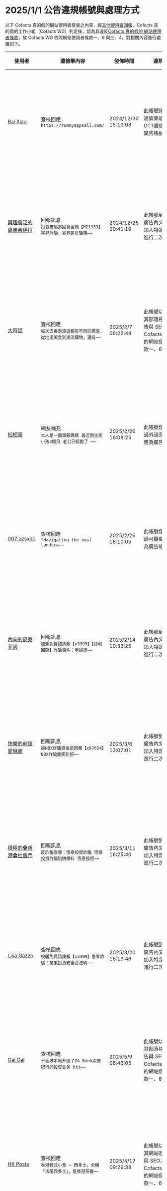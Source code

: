 2025/1/1 公告違規帳號與處理方式
=========

以下 Cofacts 真的假的網站使用者發表之內容，經[其他使用者回報](https://docs.google.com/spreadsheets/d/e/2PACX-1vRdcwXdC36xfgXfSMSk527Zbel9A-__vwRXkQ0NjkzSXoSPETCFc7sI7SoaAFdPCfskugtQL-Md8JgH/pubhtml?gid=438362561&single=true)、Cofacts 真的假的工作小組（Cofacts WG）判定後，認為其違反[Cofacts 真的假的 網站使用者條款](https://github.com/cofacts/rumors-site/blob/master/LEGAL.md)，故 Cofacts WG 依照網站使用者條款一、6 與三、4，對相關內容進行處置如下。

| 使用者 | 遭檢舉內容 | 發佈時間 | 違規樣態 | 處置 |
| ----- | -------- | ------- | ------- | --- |
| [Bai Xiao](https://cofacts.github.io/community-builder/#/editorworks?showAll=1&day=365&userId=g-RrCZMBd8PNbJEMf-ds) | 查核回應<br>`https://rummyappsall.com/` | 2024/12/30 15:19:08 | 此帳號僅有張貼過娛樂城與盜版OTT廣告，應為廣告帳號。 | 隱藏所有被檢舉人發表之內容 [^block] |
| [興趣廣泛的嘉義茉伊拉](https://cofacts.github.io/community-builder/#/editorworks?showAll=1&day=365&userId=j4S8C_0B4EGPe2JgITNEpKjSzwi4cRIUJPoKfSuF1NLERl-_s) | 回報訊息<br>`投資被騙追回資金賴【M21933】兆昇詐騙，兆昇是詐騙嗎⋯⋯` | 2024/12/25 20:41:19 | 此帳號到處張貼廣告內文吸引人加入特定 LINE ID 進行二次詐騙。 | 隱藏所有被檢舉人發表之內容 [^block] |
| [大時話](https://cofacts.github.io/community-builder/#/editorworks?showAll=1&day=365&userId=O-YMSJQBYrjt7MSMDa1x) | 查核回應<br>`每次去香港旅遊都有不同的驚喜，從地道美食到潮流購物，還有⋯⋯` | 2025/2/7 06:22:44 | 此帳號以查核為其部落格進行廣告與 SEO，故依 Cofacts 真的假的網站使用者條款ㄧ、6 處理。 | 隱藏所有被檢舉人發表之內容 [^block] |
| [枇杷膏](https://cofacts.github.io/community-builder/#/editorworks?showAll=1&day=365&userId=gOhKQZUBYrjt7MSMEiku) | 網友補充<br>`本人是一個單親媽媽 最近剛生完小孩3個月 老公已經跑了 ⋯⋯` | 2025/2/26 16:08:25 | 此帳號僅有張貼過外送茶廣告，應為廣告帳號。 | 隱藏所有被檢舉人發表之內容 [^block] |
| [007 azsxdc](https://cofacts.github.io/community-builder/#/editorworks?showAll=1&day=365&userId=g-hKQZUBYrjt7MSM2ynx) | 查核回應<br>`"Navigating the vast landsca⋯⋯` | 2025/2/26 16:10:05 | 此帳號僅有張貼過可疑廣告，應為廣告帳號。 | 隱藏所有被檢舉人發表之內容 [^block] |
| [內向的麥寮菲碧](https://cofacts.github.io/community-builder/#/editorworks?showAll=1&day=365&userId=j4S8C_VvVO5-QRczPhyOyfaL-VQU-D1BnonMpo7Ro2HWjjAIg) | 回報訊息<br>`被騙免費諮詢賴【x3399】【寶利國際】詐騙事件：老婦遭⋯⋯` | 2025/2/14 10:33:25 | 此帳號到處張貼廣告內文吸引人加入特定 LINE ID 進行二次詐騙。 | 隱藏所有被檢舉人發表之內容 [^block] |
| [快樂的前鎮愛琳娜](https://cofacts.github.io/community-builder/#/editorworks?showAll=1&day=365&userId=j4S8C_fJggAp4_MKCTpMNxdGJ-veiLP09ia8nD2l1qtfwsiHU) | 回報訊息<br>`被NBX詐騙資金追回賴【x87654】NBX詐騙集團新招⋯⋯` | 2025/3/6 13:07:01 | 此帳號到處張貼廣告內文吸引人加入特定 LINE ID 進行二次詐騙。 | 隱藏所有被檢舉人發表之內容 [^block] |
| [積極的✿新港✿杜魯門](https://cofacts.github.io/community-builder/#/editorworks?showAll=1&day=365&userId=j4S8C_fLmWyFJ6eEbOW0W8yviuJrekyEavCrB1yb9DDeYs34Y) | 回報訊息<br>`反詐騙宣導：恆泰投資詐騙 恆泰投資詐騙陷阱爆料 恆泰投資⋯⋯` | 2025/3/11 16:25:40 | 此帳號到處張貼廣告內文吸引人加入特定 LINE ID 進行二次詐騙。 | 隱藏所有被檢舉人發表之內容 [^block] |
| [Lisa Gazzo](https://cofacts.github.io/community-builder/#/editorworks?showAll=1&day=365&userId=KeibspUBYrjt7MSMGeex) | 查核回應<br>`被騙免費諮詢賴【x3399】愚果詐騙！愚果投資安全合法嗎⋯⋯` | 2025/3/20 16:19:46 | 此帳號到處張貼廣告內文吸引人加入特定 LINE ID 進行二次詐騙。 | 隱藏所有被檢舉人發表之內容 [^block] |
| [Gai Gai](https://cofacts.github.io/community-builder/#/editorworks?showAll=1&day=365&userId=E1x_spYBfs35m9MiiYAF) | 查核回應<br>`于香港本地开通了ZA Bank众安银行的投资业务 htt⋯⋯` | 2025/5/9 08:46:05 | 此帳號以查核為其部落格進行廣告與 SEO，故依 Cofacts 真的假的網站使用者條款ㄧ、6 處理。 | 隱藏所有被檢舉人發表之內容 [^block] |
| [HK Posts](https://cofacts.github.io/community-builder/#/editorworks?showAll=1&day=365&userId=kanVVnkB9w1KR1IkApn9) | 查核回應<br>`香港特式小食 ─ 西多士，全稱「法蘭西多士」，是香港茶餐⋯⋯` | 2025/4/17 09:29:38 | 此帳號以查核為其網站進行廣告與 SEO，故依 Cofacts 真的假的網站使用者條款ㄧ、6 處理。 | 隱藏所有被檢舉人發表之內容 [^block] |
| [alysia boydston](https://cofacts.github.io/community-builder/#/editorworks?showAll=1&day=365&userId=vVy91JYBfs35m9MiDLzQ) | 查核回應<br>`訊息與謠言查證無關。 作為一位中期投資操作者，我一直在尋⋯⋯` | 2025/5/16 00:23:42 | 此帳號僅有替詐騙背書，應是詐騙帳號。 | 隱藏所有被檢舉人發表之內容 [^block] |
| [陳迷妮](https://cofacts.github.io/community-builder/#/editorworks?showAll=1&day=365&userId=5ug4CJgBDktNo1YhMo04) | 查核回應<br>`是真實的誒 我也有再做 我有拿到材料和領到薪水 所以我才⋯⋯` | 2025/7/14 17:17:41 | 此帳號與其他帳號自 2025/07/14~16 替詐騙洗白，為協同性造假行為。 | 隱藏所有被檢舉人發表之內容 [^block] |
| [陳怡吟](https://cofacts.github.io/community-builder/#/editorworks?showAll=1&day=365&userId=8ug_CJgBDktNo1Yh2o11) | 查核回應<br>`正規公司` | 2025/7/14 17:25:02 | 此帳號與其他帳號自 2025/07/14~16 替詐騙洗白，為協同性造假行為。 | 隱藏所有被檢舉人發表之內容 [^block] |
| [蘇美靜](https://cofacts.github.io/community-builder/#/editorworks?showAll=1&day=365&userId=BugMDZgBDktNo1YhlJcg) | 查核回應<br>`我做一年了 我覺得還可以 不會拖欠薪水` | 2025/7/15 15:48:08 | 此帳號與其他帳號自 2025/07/14~16 替詐騙洗白，為協同性造假行為。 | 隱藏所有被檢舉人發表之內容 [^block] |
| [Silas Amos](https://cofacts.github.io/community-builder/#/editorworks?showAll=1&day=365&userId=auioDZgBDktNo1YhsJj0) | 查核回應<br>`沒問題的吧` | 2025/7/15 21:14:12 | 此帳號與其他帳號自 2025/07/14~16 替詐騙洗白，為協同性造假行為。 | 隱藏所有被檢舉人發表之內容 [^block] |
| [Dephanie Teoh](https://cofacts.github.io/community-builder/#/editorworks?showAll=1&day=365&userId=g-gREpgBDktNo1YhPKDP) | 查核回應<br>`我是覺得沒有讓我繳錢 沒有讓我加入群組 也不用身份證件 ⋯⋯` | 2025/7/16 15:12:33 | 此帳號與其他帳號自 2025/07/14~16 替詐騙洗白，為協同性造假行為。 | 隱藏所有被檢舉人發表之內容 [^block] |
| [李鴻金](https://cofacts.github.io/community-builder/#/editorworks?showAll=1&day=365&userId=u-grEpgBDktNo1YhVqAR) | 網友補充<br>`這個是真的 我有做過 公司在政府也是有備案的 不用擔心 ⋯⋯` | 2025/7/16 15:38:14 | 此帳號與其他帳號自 2025/07/14~16 替詐騙洗白，為協同性造假行為。 | 隱藏所有被檢舉人發表之內容 [^block] |
| [蔣羽倫](https://cofacts.github.io/community-builder/#/editorworks?showAll=1&day=365&userId=vegrEpgBDktNo1YhiqBG) | 網友補充<br>`這是正規公司喔 不用擔心喔 我自己都有做了半年多 白天還⋯⋯` | 2025/7/16 15:57:10 | 此帳號與其他帳號自 2025/07/14~16 替詐騙洗白，為協同性造假行為。 | 隱藏所有被檢舉人發表之內容 [^block] |
| [黎孀楠](https://cofacts.github.io/community-builder/#/editorworks?showAll=1&day=365&userId=4-g9EpgBDktNo1Yh06Bk) | 網友補充<br>`這手工包裝是正規公司喔 我自己都已經做了半年多了 每次都⋯⋯` | 2025/7/16 16:06:10 | 此帳號與其他帳號自 2025/07/14~16 替詐騙洗白，為協同性造假行為。 | 隱藏所有被檢舉人發表之內容 [^block] |
| [Ting Yi](https://cofacts.github.io/community-builder/#/editorworks?showAll=1&day=365&userId=p-g3DpgBDktNo1YhRJlu) | 查核回應<br>`真實` | 2025/7/15 23:46:09 | 此帳號與其他帳號自 2025/07/14~16 替詐騙洗白，為協同性造假行為。 | 隱藏所有被檢舉人發表之內容 [^block] |
| [王小明](https://cofacts.github.io/community-builder/#/editorworks?showAll=1&day=365&userId=tegpEpgBDktNo1YhKaDK) | 網友補充<br>`這個是真的 我有做過 公司在政府也是有備案的 不用擔心 ⋯⋯` | 2025/7/16 15:37:25 | 此帳號與其他帳號自 2025/07/16 15:00～16:00 替詐騙洗白，為協同性造假行為。 | 隱藏所有被檢舉人發表之內容 [^block] |
| [梁雨彤](https://cofacts.github.io/community-builder/#/editorworks?showAll=1&day=365&userId=vOgrEpgBDktNo1YhbKAM) | 網友補充<br>`是真的 我也是在做的 公司在政府也是有備案的 放心就可以⋯⋯` | 2025/7/16 15:40:34 | 此帳號與其他帳號自 2025/07/16 15:00～16:00 替詐騙洗白，為協同性造假行為。 | 隱藏所有被檢舉人發表之內容 [^block] |
| [李小然](https://cofacts.github.io/community-builder/#/editorworks?showAll=1&day=365&userId=y-gxEpgBDktNo1Yhd6AB) | 網友補充<br>`是真的喔 我自己都是有一直在做的 公司都是正規公司 陳小⋯⋯` | 2025/7/16 15:47:47 | 此帳號與其他帳號自 2025/07/16 15:00～16:00 替詐騙洗白，為協同性造假行為。 | 隱藏所有被檢舉人發表之內容 [^block] |
| [Ilam Abdalkreem](https://cofacts.github.io/community-builder/#/editorworks?showAll=1&day=365&userId=1w4rX5gBngzKCCgMYoTp) | 網友補充<br>`感謝大家對我們平台的關注與支持！🎉我們致力於打造一個安⋯⋯` | 2025/7/31 14:30:50 | 此帳號與其他帳號自 2025/07/31 06:50~07:05 替詐騙洗白，為協同性造假行為。 | 隱藏所有被檢舉人發表之內容 [^block] |
| [Cachucho Cavalcanti](https://cofacts.github.io/community-builder/#/editorworks?showAll=1&day=365&userId=xw4jX5gBngzKCCgMNoT4) | 查核回應<br>`這個平台是一個致力於促進藝文演出與劇組合作的創新媒合平台⋯⋯` | 2025/7/31 14:52:44 | 此帳號與其他帳號自 2025/07/31 06:50~07:05 替詐騙洗白，為協同性造假行為。 | 隱藏所有被檢舉人發表之內容 [^block] |
| [Willan Lima](https://cofacts.github.io/community-builder/#/editorworks?showAll=1&day=365&userId=9w40X5gBngzKCCgMqIT_) | 查核回應<br>`在接觸這份線上打字員工作的過程中，我對整體的招募流程與客⋯⋯` | 2025/7/31 15:01:26 | 此帳號與其他帳號自 2025/07/31 06:50~07:05 替詐騙洗白，為協同性造假行為。 | 隱藏所有被檢舉人發表之內容 [^block] |
| [李斯惠](https://cofacts.github.io/community-builder/#/editorworks?showAll=1&day=365&userId=NunPWpgBDktNo1Yhiiy9) | 查核回應<br>`是正規代工` | 2025/7/30 18:11:36 | 此帳號與其他帳號替詐騙洗白，為協同性造假行為。 | 隱藏所有被檢舉人發表之內容 [^block] |
| [昭薰](https://cofacts.github.io/community-builder/#/editorworks?showAll=1&day=365&userId=nQ57f5gBngzKCCgMesQn) | 查核回應<br>`是正規公司 我有幫忙做的` | 2025/8/6 21:04:59 | 此帳號與其他帳號替詐騙洗白，為協同性造假行為。 | 隱藏所有被檢舉人發表之內容 [^block] |
| [蓝海婷](https://cofacts.github.io/community-builder/#/editorworks?showAll=1&day=365&userId=CQ6UmJgBngzKCCgMNvFR) | 查核回應<br>`蔡小姐是正規人員我有去公司看過` | 2025/8/14 13:46:00 | 此帳號與其他帳號替詐騙洗白，為協同性造假行為。 | 隱藏所有被檢舉人發表之內容 [^block] |


[^block]: 
    經 Cofacts WG 研判，此使用者近期之所有內容均違反使用者條款（例如不斷進行廣告行為），故循[前例](https://github.com/cofacts/takedowns/blob/master/2021/1125-2nd-spam.md)，針對被檢舉人進行下面處置：
    1. 於資料庫中註記此使用者為被封鎖的使用者，檢附此公告的連結。
    2. 隱藏此使用者的所有「回應」、「補充」、與「評價」。
    3. 透過被檢舉人登入過的瀏覽器，仍可在網站上看到自己的回應、補充與評價。
